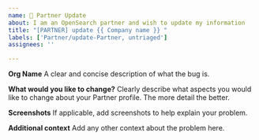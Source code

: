 ```yaml
---
name: 🤝 Partner Update
about: I am an OpenSearch partner and wish to update my information
title: "[PARTNER] update {{ Company name }} "
labels: ['Partner/update-Partner, untriaged']
assignees: ''

---
```


**Org Name**
A clear and concise description of what the bug is.



**What would you like to change?**
Clearly describe what aspects you would like to change about your Partner profile. 
The more detail the better. 



**Screenshots**
If applicable, add screenshots to help explain your problem.



**Additional context**
Add any other context about the problem here.





